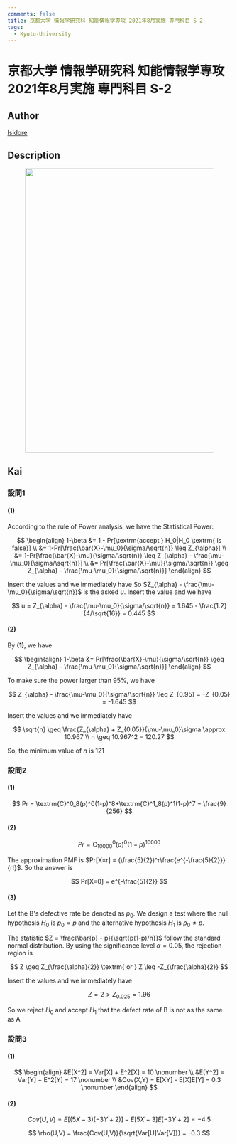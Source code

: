 ```yaml
---
comments: false
title: 京都大学 情報学研究科 知能情報学専攻 2021年8月実施 専門科目 S-2
tags:
  - Kyoto-University
---
```

# 京都大学 情報学研究科 知能情報学専攻 2021年8月実施 専門科目 S-2

## **Author**
[Isidore](https://github.com/heacsing)

## **Description**
<figure style="text-align:center;">
  <img src="https://s2.loli.net/2024/07/04/B6yqQlURz3r578p.png" width="640"/>
</figure>


## **Kai**
### 設問1

#### (1)

According to the rule of Power analysis, we have the Statistical Power: 

$$
\begin{align}
    1-\beta &= 1 - Pr[\textrm{accept } H_0|H_0 \textrm{  is false}] \\
    &= 1-Pr[\frac{\bar{X}-\mu_0}{\sigma/\sqrt{n}} \leq Z_{\alpha}] \\
    &= 1-Pr[\frac{\bar{X}-\mu}{\sigma/\sqrt{n}} \leq Z_{\alpha} - \frac{\mu-\mu_0}{\sigma/\sqrt{n}}] \\
    &= Pr[\frac{\bar{X}-\mu}{\sigma/\sqrt{n}} \geq Z_{\alpha} - \frac{\mu-\mu_0}{\sigma/\sqrt{n}}]
\end{align}
$$

Insert the values and we immediately have
So $Z_{\alpha} - \frac{\mu-\mu_0}{\sigma/\sqrt{n}}$ is the asked $u$. Insert the value and we  have

$$
u = Z_{\alpha} - \frac{\mu-\mu_0}{\sigma/\sqrt{n}} = 1.645 - \frac{1.2}{4/\sqrt{16}} = 0.445
$$

#### (2)

By **(1)**, we have

$$
\begin{align}
    1-\beta &= Pr[\frac{\bar{X}-\mu}{\sigma/\sqrt{n}} \geq Z_{\alpha} - \frac{\mu-\mu_0}{\sigma/\sqrt{n}}]
\end{align}
$$

To make sure the power larger than $95\%$, we have

$$
Z_{\alpha} - \frac{\mu-\mu_0}{\sigma/\sqrt{n}} \leq Z_{0.95} = -Z_{0.05} = -1.645
$$

Insert the values and we immediately have

$$
\sqrt{n} \geq \frac{Z_{\alpha} + Z_{0.05}}{\mu-\mu_0}\sigma \approx 10.967 \\
n \geq 10.967^2 = 120.27
$$

So, the minimum value of $n$ is $121$

### 設問2
#### (1)

$$
Pr = \textrm{C}^0_8(p)^0(1-p)^8+\textrm{C}^1_8(p)^1(1-p)^7 = \frac{9}{256}
$$

#### (2)

$$
Pr = \textrm{C}^0_{10000}(p)^0(1-p)^{10000}
$$

The approximation PMF is $Pr[X=r] = (\frac{5}{2})^r\frac{e^{-\frac{5}{2}}}{r!}$. So the answer is

$$
Pr[X=0] = e^{-\frac{5}{2}}
$$

#### (3)

Let the B's defective rate be denoted as $p_0$. We design a test where the null hypothesis $H_0$ is $p_0 = p$ and the alternative hypothesis $H_1$ is $p_0 \neq p$.

The statistic $Z = \frac{\bar{p} - p}{\sqrt{p(1-p)/n}}$ follow the standard normal distribution. By using the significance level $\alpha = 0.05$, the rejection region is 

$$
Z \geq Z_{\frac{\alpha}{2}} \textrm{   or   } Z \leq -Z_{\frac{\alpha}{2}}
$$

Insert the values and we immediately have

$$
Z = 2 > Z_{0.025} = 1.96
$$

So we reject $H_0$ and accept $H_1$ that the defect rate of B is not as the same as A

### 設問3
#### (1)

$$
\begin{align}
    &E[X^2] = Var[X] + E^2[X] = 10 \nonumber \\
    &E[Y^2] = Var[Y] + E^2[Y] = 17 \nonumber \\
    &Cov(X,Y) = E[XY] - E[X]E[Y] = 0.3 \nonumber
\end{align}
$$

#### (2)

$$
Cov(U, V) =E[(5X-3)(-3Y+2)] - E[5X-3]E[-3Y+2] = -4.5
$$

$$
\rho(U,V) = \frac{Cov(U,V)}{\sqrt{Var[U]Var[V]}} = -0.3
$$